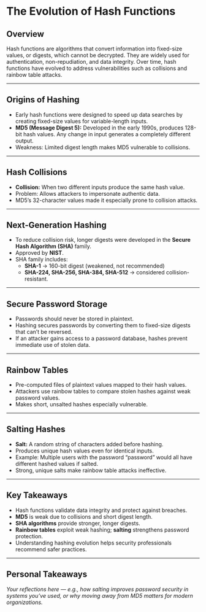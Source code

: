 # The Evolution of Hash Functions

## Overview
Hash functions are algorithms that convert information into fixed-size values, or digests, which cannot be decrypted. They are widely used for authentication, non-repudiation, and data integrity. Over time, hash functions have evolved to address vulnerabilities such as collisions and rainbow table attacks.

---

## Origins of Hashing
- Early hash functions were designed to speed up data searches by creating fixed-size values for variable-length inputs.  
- **MD5 (Message Digest 5):** Developed in the early 1990s, produces 128-bit hash values. Any change in input generates a completely different output.  
- Weakness: Limited digest length makes MD5 vulnerable to collisions.  

---

## Hash Collisions
- **Collision:** When two different inputs produce the same hash value.  
- Problem: Allows attackers to impersonate authentic data.  
- MD5’s 32-character values made it especially prone to collision attacks.  

---

## Next-Generation Hashing
- To reduce collision risk, longer digests were developed in the **Secure Hash Algorithm (SHA)** family.  
- Approved by **NIST**.  
- SHA family includes:  
  - **SHA-1** → 160-bit digest (weakened, not recommended)  
  - **SHA-224, SHA-256, SHA-384, SHA-512** → considered collision-resistant.  

---

## Secure Password Storage
- Passwords should never be stored in plaintext.  
- Hashing secures passwords by converting them to fixed-size digests that can’t be reversed.  
- If an attacker gains access to a password database, hashes prevent immediate use of stolen data.  

---

## Rainbow Tables
- Pre-computed files of plaintext values mapped to their hash values.  
- Attackers use rainbow tables to compare stolen hashes against weak password values.  
- Makes short, unsalted hashes especially vulnerable.  

---

## Salting Hashes
- **Salt:** A random string of characters added before hashing.  
- Produces unique hash values even for identical inputs.  
- Example: Multiple users with the password “password” would all have different hashed values if salted.  
- Strong, unique salts make rainbow table attacks ineffective.  

---

## Key Takeaways
- Hash functions validate data integrity and protect against breaches.  
- **MD5** is weak due to collisions and short digest length.  
- **SHA algorithms** provide stronger, longer digests.  
- **Rainbow tables** exploit weak hashing; **salting** strengthens password protection.  
- Understanding hashing evolution helps security professionals recommend safer practices.  

---

## Personal Takeaways
*Your reflections here — e.g., how salting improves password security in systems you’ve used, or why moving away from MD5 matters for modern organizations.*
